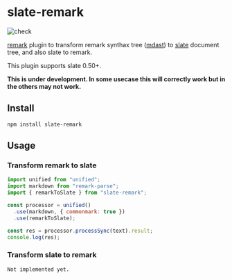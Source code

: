 # slate-remark

![check](https://github.com/inokawa/slate-remark/workflows/check/badge.svg)

[remark](https://github.com/remarkjs/remark) plugin to transform remark synthax tree ([mdast](https://github.com/syntax-tree/mdast)) to [slate](https://github.com/ianstormtaylor/slate) document tree, and also slate to remark.

This plugin supports slate 0.50+.

**This is under development. In some usecase this will correctly work but in the others may not work.**

## Install

```
npm install slate-remark
```

## Usage

### Transform remark to slate

```javascript
import unified from "unified";
import markdown from "remark-parse";
import { remarkToSlate } from "slate-remark";

const processor = unified()
  .use(markdown, { commonmark: true })
  .use(remarkToSlate);

const res = processor.processSync(text).result;
console.log(res);
```

### Transform slate to remark

```
Not implemented yet.
```

